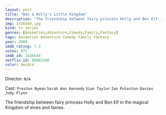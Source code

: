 ```yaml
---
layout: post
title: "Ben & Holly's Little Kingdom"
description: "The friendship between fairy princess Holly and Ben Elf in the magical Kingdom of elves and fairies..."
img: 1436544.jpg
kind: tv series
genres: [Animation,Adventure,Comedy,Family,Fantasy]
tags: Animation Adventure Comedy Family Fantasy 
year: 2009
imdb_rating: 7.3
votes: 871
imdb_id: 1436544
netflix_id: 80082160
color: 4ecdc4
---
```

Director: `N/A`  

Cast: `Preston Nyman` `Sarah Ann Kennedy` `Sian Taylor` `Ian Puleston-Davies` `Judy Flynn` 

The friendship between fairy princess Holly and Ben Elf in the magical Kingdom of elves and fairies.